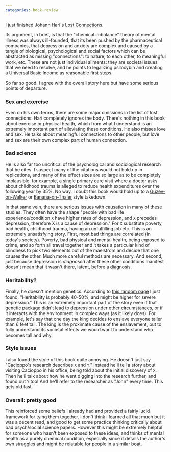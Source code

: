 ```yaml
---
categories: book-review
---
```


I just finished Johann Hari's [Lost Connections](https://amzn.to/2X5zREi).

Its argument, in brief, is that the "chemical imbalance" theory of mental illness was always ill-founded, that its been pushed by the pharmaceutical companies, that depression and anxiety are complex and caused by a tangle of biological, psychological and social factors which can be abstracted as missing "connections": to nature, to each other, to meaningful work, etc. These are not just individual ailments: they are societal issues that we need to resolve, and he points to legalizing psilocybin and creating a Universal Basic Income as reasonable first steps.

So far so good. I agree with the overall story here but have some serious points of departure.

### Sex and exercise
Even on his own terms, there are some major omissions in the list of lost connections: Hari completely ignores the body. There's nothing in this book about exercise or physical health, which from what I understand is an extremely important part of alleviating these conditions. He also misses love and sex. He talks about meaningful connections to other people, but love and sex are their own complex part of human connection.

### Bad science
He is also far too uncritical of the psychological and sociological research that he cites. I suspect many of the citations would not hold up in replications, and many of the effect sizes are so large as to be completely implausible: for example, a single primary care visit where a doctor asks about childhood trauma is alleged to reduce health expenditures over the following year by 35%. No way. I doubt this book would hold up to a [Guzey-on-Walker](https://guzey.com/books/why-we-sleep/) or [Banana-on-Thaler](https://twitter.com/literalbanana/status/1281839406819631104) style takedown.

In that same vein, there are serious issues with causation in many of these studies. They often have the shape "people with bad life experience/condition `X` have higher rates of depression, and `X` precedes depression, therefore X is a cause of depression." For `X` substitute poverty, bad health, childhood trauma, having an unfulfilling job etc. This is an extremely unsatisfying story. First, most bad things are correlated (in today's society). Poverty, bad physical and mental health, being exposed to crime, and so forth all travel together and it takes a particular kind of blindness to pick two elements out of the maelstrom and decide that one causes the other. Much more careful methods are necessary. And second, just because depression is *diagnosed* after these other conditions manifest doesn't mean that it wasn't there, latent, before a diagnosis.


### Heritability?
Finally, he doesn't mention genetics. According to [this random page](https://med.stanford.edu/depressiongenetics/mddandgenes.html) I just found, "Heritability is probably 40-50%, and might be higher for severe depression." This is an extremely important part of the story even if that genetic package didn't lead to depression under other circumstances, or if it interacts with the environment in complex ways (as it likely does). For example, let's say that one day the king decides to enslave everyone taller than 6 feet tall. The king is the proximate cause of the enslavement, but to fully understand its societal effects we would want to understand who becomes tall and why.


### Style issues
I also found the style of this book quite annoying. He doesn't just say "Cacioppo's research describes `X` and `Y`." Instead he'll tell a story about visiting Cacioppo in his office, being told about the initial discovery of `X`. Then he'll talk about how he went digging into the research further, and found out `Y` too! And he'll refer to the researcher as "John" every time. This gets old fast.


### Overall: pretty good
This reinforced some beliefs I already had and provided a fairly lucid framework for tying them together. I don't think I learned all that much but it was a decent read, and good to get some practice thinking critically about bad psych/social science papers. However this might be extremely helpful for someone who hasn't been exposed to these ideas, and thinks of mental health as a purely chemical condition, especially since it details the author's own struggles and might be relatable for people in a similar boat.
